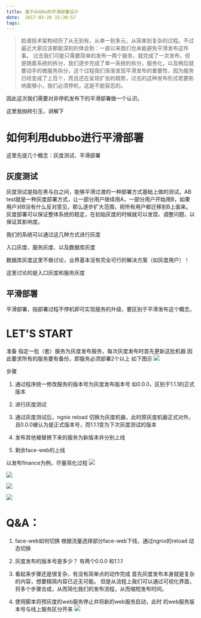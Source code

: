 ```yaml
---
title: 基于dubbo的平滑部署设计
date:  2017-03-28 15:30:57
tags:
---
```


> 脸谱技术架构经历了从无到有，从单一到多元，从简单到复杂的过程。不过最近大家应该都能深刻的体会到：一直以来我们也未能避免平滑发布这件事。
> 过去我们可能只需要简单的发布一两个服务，就完成了一次发布，但是随着系统的拆分，我们逐步完成了单一系统的拆分，服务化，以及稍后就要动手的微服务拆分，这个过程我们渐渐发现平滑发布的重要性，因为服务已经变成了上百个，而且还在呈现扩张的趋势，过去的这种发布形式若要影响面够小，我们必须停机，这是不能容忍的。

因此这次我们需要对非停机发布下的平滑部署做一个认识。

这里我抛砖引玉，讲解下

# 如何利用dubbo进行平滑部署
这里先提几个概念：灰度测试、平滑部署

## 灰度测试

灰度测试是指在黑与白之间，能够平滑过渡的一种部署方式基础上做的测试。AB test就是一种灰度部署方式，让一部分用户继续用A，一部分用户开始用B，如果用户对B没有什么反对意见，那么逐步扩大范围，把所有用户都迁移到B上面来。
灰度部署可以保证整体系统的稳定，在初始灰度的时候就可以发现、调整问题，以保证其影响度。

我们的系统可以通过这几种方式进行灰度

入口灰度、服务灰度、以及数据库灰度

数据库灰度这里不做讨论，业界基本没有完全可行的解决方案（如灰度用户）！

这里讨论的是入口灰度和服务灰度

## 平滑部署

平滑部署，指部署过程不停机即可实现服务的升级，要区别于平滑发布这个概念。
# LET'S START

准备
指定一批（套）服务为灰度发布服务，每次灰度发布时首先更新这批机器
因此要求所有的服务要有备份，即服务必须部署2个以上
如下图示
![](http://onaqzli6n.bkt.clouddn.com/14906834107816.png)

步骤
1. 通过程序统一修改服务的版本号为灰度发布版本号 如0.0.0，区别于1.1.1的正式版本

2. 进行灰度测试

3. 通过灰度测试后，ngnix reload 切换为灰度机器，此时原灰度机器正式对外，且0.0.0被认为是正式版本号，而1.1.1变为下次灰度测试的版本

4. 发布其他被替换下来的服务为新版本并分别上线

5. 剩余face-web的上线

以发布finance为例，尽量简化过程
![](http://onaqzli6n.bkt.clouddn.com/14906835833854.png)

![](http://onaqzli6n.bkt.clouddn.com/14906990399145.png)

![](http://onaqzli6n.bkt.clouddn.com/14906836356449.png)

![](http://onaqzli6n.bkt.clouddn.com/14906837414361.png)

# Q&A：
1. face-web如何切换
根据流量选择部分face-web下线，通过ngnix的reload 动态切换
2. 灰度发布的版本号是多少？
有两个0.0.0 和1.1.1
3. 看起来步骤还是很复杂，有没有简单点的动作完成
首先灰度发布本身就是复杂的内容，想要精简内容已近无可能。
但是从流程上我们可以通过可视化界面，将多个步骤合成，从而简化我们的发布流程，从而缩短发布时间。

4. 使用脚本将预灰度的web服务停止并将新的web服务启动，此时 的web服务版本号与线上服务区分开来
![](http://onaqzli6n.bkt.clouddn.com/14906837414361.png)
    

